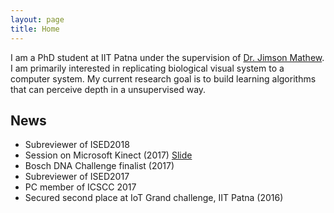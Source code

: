 ```yaml
---
layout: page
title: Home
---
```


I am a PhD student at IIT Patna under the supervision of [Dr. Jimson Mathew](https://www.iitp.ac.in/index.php/departments/engineering/computer-science-a-engineering/people/faculty/1502-dr-jimson-mathew.html). I am primarily interested in replicating biological visual system to a computer system. My current research goal is to build learning algorithms that can perceive depth in a unsupervised way.

## News

* Subreviewer of ISED2018
* Session on Microsoft Kinect (2017) [Slide](https://drive.google.com/open?id=1p61ZeACxnCZI3NgO7dgDJBDj5aCoMIzD)
* Bosch DNA Challenge finalist (2017)
* Subreviewer of ISED2017
* PC member of ICSCC 2017
* Secured second place at IoT Grand challenge, IIT Patna (2016)
